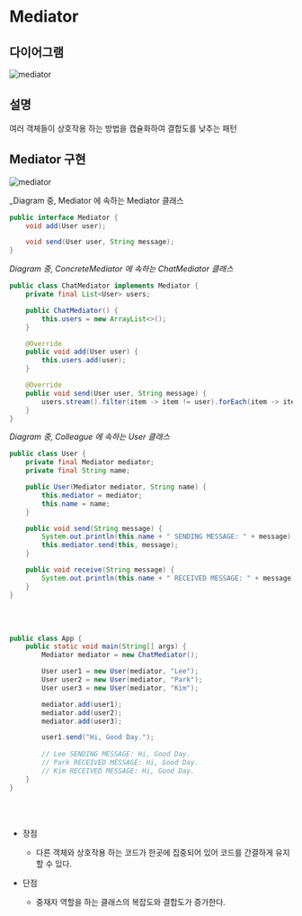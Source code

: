 # Mediator

## 다이어그램

![mediator](@src/mediator_diagram.png)

## 설명

여러 객체들이 상호작용 하는 방법을 캡슐화하여 결합도를 낮추는 패턴

## Mediator 구현

![mediator](@src/mediator_diagram_2.png)

_Diagram 중, Mediator 에 속하는 Mediator 클래스
```java
public interface Mediator {
    void add(User user);

    void send(User user, String message);
}
```

_Diagram 중, ConcreteMediator 에 속하는 ChatMediator 클래스_
```java
public class ChatMediator implements Mediator {
    private final List<User> users;

    public ChatMediator() {
        this.users = new ArrayList<>();
    }

    @Override
    public void add(User user) {
        this.users.add(user);
    }

    @Override
    public void send(User user, String message) {
        users.stream().filter(item -> item != user).forEach(item -> item.receive(message));
    }
}
```

_Diagram 중, Colleague 에 속하는 User 클래스_

```java
public class User {
    private final Mediator mediator;
    private final String name;

    public User(Mediator mediator, String name) {
        this.mediator = mediator;
        this.name = name;
    }

    public void send(String message) {
        System.out.println(this.name + " SENDING MESSAGE: " + message);
        this.mediator.send(this, message);
    }

    public void receive(String message) {
        System.out.println(this.name + " RECEIVED MESSAGE: " + message);
    }
} 
```

<br><br>

```java
public class App {
    public static void main(String[] args) {
        Mediator mediator = new ChatMediator();

        User user1 = new User(mediator, "Lee");
        User user2 = new User(mediator, "Park");
        User user3 = new User(mediator, "Kim");

        mediator.add(user1);
        mediator.add(user2);
        mediator.add(user3);

        user1.send("Hi, Good Day.");
        
        // Lee SENDING MESSAGE: Hi, Good Day.
        // Park RECEIVED MESSAGE: Hi, Good Day.
        // Kim RECEIVED MESSAGE: Hi, Good Day.
    }
}
```

<br><br>

* 장점
    * 다른 객체와 상호작용 하는 코드가 한곳에 집중되어 있어 코드를 간결하게 유지할 수 있다.

* 단점
    * 중재자 역할을 하는 클래스의 복잡도와 결합도가 증가한다.